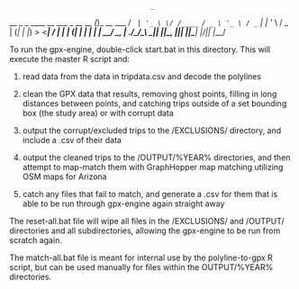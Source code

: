                                        _            
  __ _ _ ____  __      ___ _ __   __ _(_)_ __   ___ 
 / _` | '_ \ \/ /____ / _ \ '_ \ / _` | | '_ \ / _ \
| (_| | |_) >  <_____|  __/ | | | (_| | | | | |  __/
 \__, | .__/_/\_\     \___|_| |_|\__, |_|_| |_|\___|
 |___/|_|                        |___/              


To run the gpx-engine, double-click start.bat in this directory. This will execute the master R script and:

1) read data from the data in tripdata.csv and decode the polylines

2) clean the GPX data that results, removing ghost points, filling in long distances between points,
   and catching trips outside of a set bounding box (the study area) or with corrupt data

3) output the corrupt/excluded trips to the /EXCLUSIONS/ directory, and include a .csv of their data

4) output the cleaned trips to the /OUTPUT/%YEAR% directories, and then attempt to map-match them with
   GraphHopper map matching utilizing OSM maps for Arizona

5) catch any files that fail to match, and generate a .csv for them that is able to be run through
   gpx-engine again straight away


The reset-all.bat file will wipe all files in the /EXCLUSIONS/ and /OUTPUT/ directories and all subdirectories,
allowing the gpx-engine to be run from scratch again.

The match-all.bat file is meant for internal use by the polyline-to-gpx R script, but can be used manually for
files within the OUTPUT/%YEAR% directories.